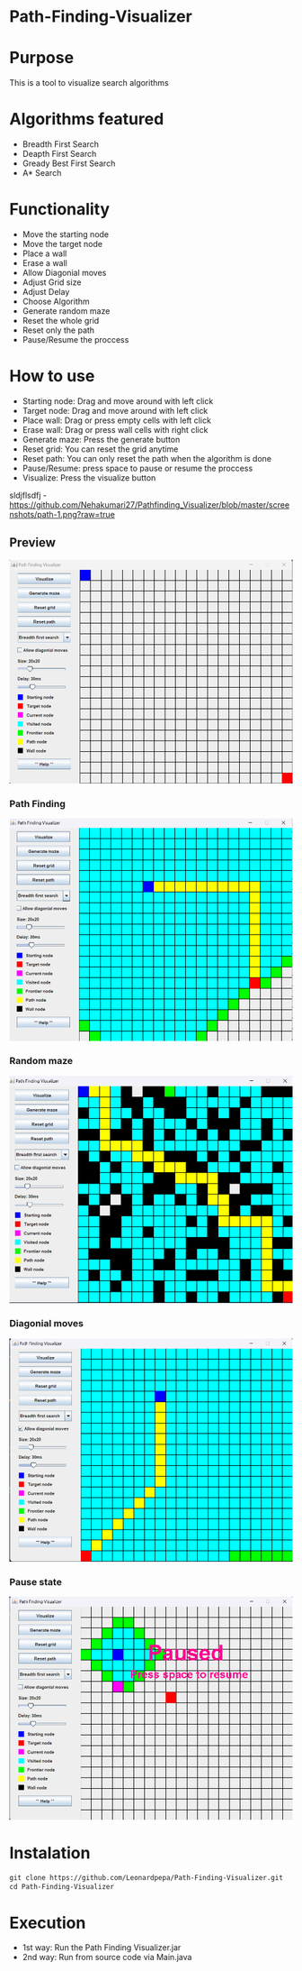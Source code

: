 # Path-Finding-Visualizer

# Purpose
This is a tool to visualize search algorithms

# Algorithms featured
* Breadth First Search
* Deapth First Search
* Gready Best First Search
* A* Search

# Functionality
* Move the starting node
* Move the target node
* Place a wall
* Erase a wall
* Allow Diagonial moves
* Adjust Grid size
* Adjust Delay
* Choose Algorithm
* Generate random maze
* Reset the whole grid
* Reset only the path
* Pause/Resume the proccess

# How to use
* Starting node: Drag and move around with left click
* Target node: Drag and move around with left click
* Place wall: Drag or press empty cells with left click
* Erase wall: Drag or press wall cells with right click
* Generate maze: Press the generate button
* Reset grid: You can reset the grid anytime
* Reset path: You can only reset the path when the algorithm is done
* Pause/Resume: press space to pause or resume the proccess
* Visualize: Press the visualize button

sldjflsdfj - https://github.com/Nehakumari27/Pathfinding_Visualizer/blob/master/screenshots/path-1.png?raw=true


## Preview
![preview-image](https://github.com/Nehakumari27/Pathfinding_Visualizer/blob/master/screenshots/path-1.png?raw=true)

### Path Finding
![preview-image](https://github.com/Nehakumari27/Pathfinding_Visualizer/blob/master/screenshots/path-2.png?raw=true)

### Random maze
![preview-image](https://github.com/Nehakumari27/Pathfinding_Visualizer/blob/master/screenshots/path-3.png?raw=true)

### Diagonial moves
![preview-image](https://github.com/Nehakumari27/Pathfinding_Visualizer/blob/master/screenshots/path-4.png?raw=true)

### Pause state
![preview-image](https://github.com/Nehakumari27/Pathfinding_Visualizer/blob/master/screenshots/path-5.png?raw=true)


# Instalation
```terminal
git clone https://github.com/Leonardpepa/Path-Finding-Visualizer.git
cd Path-Finding-Visualizer
```

# Execution
* 1st way: Run the Path Finding Visualizer.jar
* 2nd way: Run from source code via Main.java 

